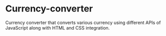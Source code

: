 # Currency-converter
Currency converter that converts various currency using different APIs of JavaScript along with HTML and CSS integration.
